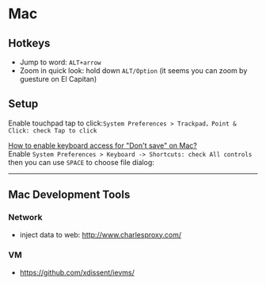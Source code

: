 # Mac

## Hotkeys
- Jump to word: `ALT+arrow`
- Zoom in quick look: hold down `ALT/Option` (it seems you can zoom by guesture on El Capitan)


## Setup
Enable touchpad tap to click:`System Preferences > Trackpad，Point & Click: check Tap to click`

[How to enable keyboard access for "Don't save" on Mac?](http://zurassic.com/blog/TIL-how-to-enable-keyboard-access-for-donot-save-mac.html)  
Enable `System Preferences > Keyboard -> Shortcuts: check All controls` then you can use `SPACE` to choose file dialog:




---

## Mac Development Tools

### Network
- inject data to web: http://www.charlesproxy.com/

### VM
- https://github.com/xdissent/ievms/